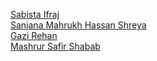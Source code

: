 [Sabista Ifraj](https://github.com/SabistaIfraj) <br>
[Sanjana Mahrukh Hassan Shreya](https://github.com/Sanzana-shreya) <br>
[Gazi Rehan](https://github.com/Gazisama) <br>
[Mashrur Safir Shabab](https://github.com/ShababAhmedd)<br>

